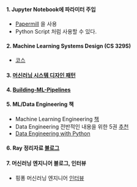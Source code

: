 #### 1. Jupyter Notebook에 파라미터 주입
- [Papermill](https://zzsza.github.io/mlops/2020/03/08/airflow-with-notebook-using-papermill/?fbclid=IwAR2tomaGhrG1voUnyase_hT2WV7ols4flXzPDKDL4JDqW-YIK6gf_5lh4lM0) 을 사용
- Python Script 처럼 사용할 수 있다.

#### 2. Machine Learning Systems Design (CS 329S)
- [코스](https://huyenchip.com/2020/10/27/ml-systems-design-stanford.html?fbclid=IwAR3vR3KTBnSHGXV6k9BOZJCTkFNA0BP4Qmzj1MqNepLD2SCLf8dcd9fEMCU)

#### 3. [머신러닝 시스템 디자인 패턴](https://mercari.github.io/ml-system-design-pattern/README_ko.html?fbclid=IwAR0minH5ZUmbungqNTvsquMDkVxHqVx1YTh3_WEaNLQdWX8wYB77zxlbpH8)

#### 4. [Building-ML-Pipelines](https://github.com/Building-ML-Pipelines/building-machine-learning-pipelines)

#### 5. ML/Data Engineering 책 
- Machine Learning Engineering [책](http://www.mlebook.com/wiki/doku.php)
- Data Engineering 전반적인 내용을 위한 5권 [추천](https://kadensungbincho.tistory.com/14?fbclid=IwAR21cGw_EE1MmBhMlahlIhQNkpDCYKrlZlr8zo5pMxxnDjPCyiCoyypxsj0)
- [Data Engineering with Python](https://www.amazon.com/Data-Engineering-Python-datasets-pipelines/dp/183921418X/ref=cm_cr_arp_d_product_top?ie=UTF8&fbclid=IwAR02loNWlI8CxVibjTpAWcxVNHnebB7n9o57lpqG-8-00TfO0EnEsUkj-_c)

#### 6. Ray 정리자료 [블로그](https://zzsza.github.io/mlops/2021/01/03/python-ray/?fbclid=IwAR2ilx-zSX-xBALP4wi5Bo-_UA6UL33a08YncnrXi1JzBpD61rAevrXCZJc) 

#### 7. 머신러닝 엔지니어 블로그, 인터뷰
- 핑퐁 머신러닝 엔지니어 [인터뷰](https://blog.pingpong.us/interview-seunghwan/)
